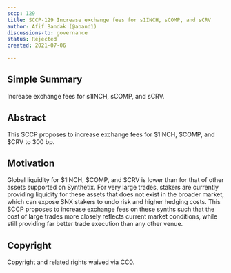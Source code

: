 ```yaml
---
sccp: 129
title: SCCP-129 Increase exchange fees for s1INCH, sCOMP, and sCRV
author: Afif Bandak (@aband1)
discussions-to: governance
status: Rejected
created: 2021-07-06

---
```


<!--You can leave these HTML comments in your merged SCCP and delete the visible duplicate text guides, they will not appear and may be helpful to refer to if you edit it again. This is the suggested template for new SCCPs. Note that an SCCP number will be assigned by an editor. When opening a pull request to submit your SCCP, please use an abbreviated title in the filename, `sccp-draft_title_abbrev.md`. The title should be 44 characters or less.-->

## Simple Summary

<!--"If you can't explain it simply, you don't understand it well enough." Provide a simplified and layman-accessible explanation of the SCCP.-->

Increase exchange fees for s1INCH, sCOMP, and sCRV.

## Abstract

<!--A short (~200 word) description of the variable change proposed.-->

This SCCP proposes to increase exchange fees for $1INCH, $COMP, and $CRV to 300 bp.  

## Motivation

<!--The motivation is critical for SCCPs that want to update variables within Synthetix. It should clearly explain why the existing variable is not incentive aligned. SCCP submissions without sufficient motivation may be rejected outright.-->

Global liquidity for $1INCH, $COMP, and $CRV is lower than for that of other assets supported on Synthetix. For very large trades, stakers are currently providing liquidity for these assets that does not exist in the broader market, which can expose SNX stakers to undo risk and higher hedging costs. This SCCP proposes to increase exchange fees on these synths such that the cost of large trades more closely reflects current market conditions, while still providing far better trade execution than any other venue.  


## Copyright

Copyright and related rights waived via [CC0](https://creativecommons.org/publicdomain/zero/1.0/).
